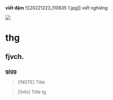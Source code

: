 **viết đậm**
![[20221223_110835 1.jpg]]
*viết nghiêng*

![](https://publish-01.obsidian.md/access/f786db9fac45774fa4f0d8112e232d67/Attachments/Editor%20update%20chart.png)

# thg

## fjvch.

### gjgg


> [!NOTE] Title


> [!info] Title
> tg